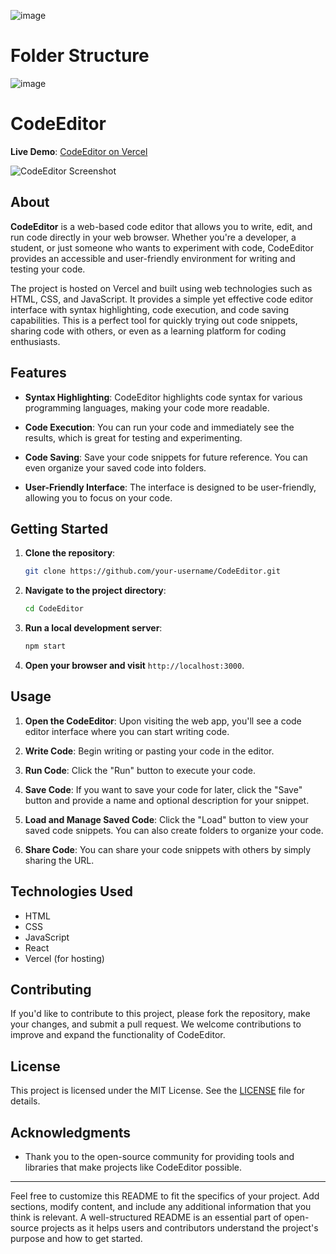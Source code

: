 ![image](https://github.com/coderunner4sonam/Code_Editor_App/assets/80218236/fe3fafdc-a928-44ab-903d-98741fde5622)

# Folder Structure
![image](https://github.com/coderunner4sonam/Code_Editor_App/assets/80218236/cea77a6c-4b5c-4bf6-bb36-ec58102dee78)


# CodeEditor

**Live Demo**: [CodeEditor on Vercel](https://code-editor-app-pi.vercel.app/)

![CodeEditor Screenshot](screenshot.png)

## About

**CodeEditor** is a web-based code editor that allows you to write, edit, and run code directly in your web browser. Whether you're a developer, a student, or just someone who wants to experiment with code, CodeEditor provides an accessible and user-friendly environment for writing and testing your code.

The project is hosted on Vercel and built using web technologies such as HTML, CSS, and JavaScript. It provides a simple yet effective code editor interface with syntax highlighting, code execution, and code saving capabilities. This is a perfect tool for quickly trying out code snippets, sharing code with others, or even as a learning platform for coding enthusiasts.

## Features

- **Syntax Highlighting**: CodeEditor highlights code syntax for various programming languages, making your code more readable.

- **Code Execution**: You can run your code and immediately see the results, which is great for testing and experimenting.

- **Code Saving**: Save your code snippets for future reference. You can even organize your saved code into folders.

- **User-Friendly Interface**: The interface is designed to be user-friendly, allowing you to focus on your code.

## Getting Started

1. **Clone the repository**:

   ```bash
   git clone https://github.com/your-username/CodeEditor.git
   ```

2. **Navigate to the project directory**:

   ```bash
   cd CodeEditor
   ```

3. **Run a local development server**:

   ```bash
   npm start
   ```

4. **Open your browser and visit** `http://localhost:3000`.

## Usage

1. **Open the CodeEditor**: Upon visiting the web app, you'll see a code editor interface where you can start writing code.

2. **Write Code**: Begin writing or pasting your code in the editor.

3. **Run Code**: Click the "Run" button to execute your code.

4. **Save Code**: If you want to save your code for later, click the "Save" button and provide a name and optional description for your snippet.

5. **Load and Manage Saved Code**: Click the "Load" button to view your saved code snippets. You can also create folders to organize your code.

6. **Share Code**: You can share your code snippets with others by simply sharing the URL.

## Technologies Used

- HTML
- CSS
- JavaScript
- React
- Vercel (for hosting)

## Contributing

If you'd like to contribute to this project, please fork the repository, make your changes, and submit a pull request. We welcome contributions to improve and expand the functionality of CodeEditor.

## License

This project is licensed under the MIT License. See the [LICENSE](LICENSE) file for details.

## Acknowledgments

- Thank you to the open-source community for providing tools and libraries that make projects like CodeEditor possible.

---

Feel free to customize this README to fit the specifics of your project. Add sections, modify content, and include any additional information that you think is relevant. A well-structured README is an essential part of open-source projects as it helps users and contributors understand the project's purpose and how to get started.
